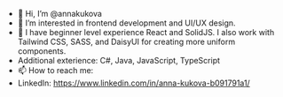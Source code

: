 - 👋 Hi, I’m @annakukova
- 👀 I’m interested in frontend development and UI/UX design.
- 🌱 I have beginner level experience React and SolidJS. I also work with Tailwind CSS, SASS, and DaisyUI for creating more uniform components.
- Additional exterience: C#, Java, JavaScript, TypeScript
- 📫 How to reach me: 
- LinkedIn: https://www.linkedin.com/in/anna-kukova-b091791a1/
